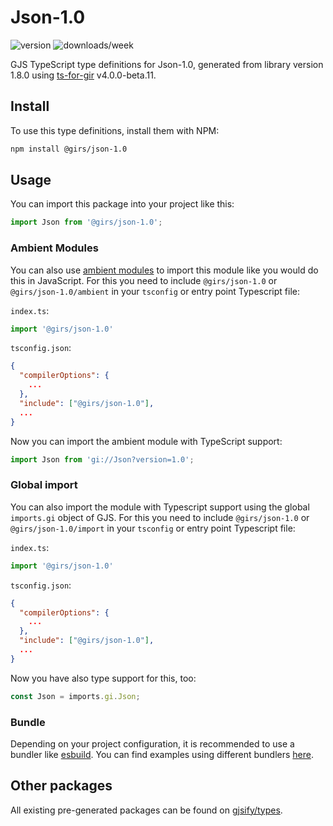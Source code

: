 
# Json-1.0

![version](https://img.shields.io/npm/v/@girs/json-1.0)
![downloads/week](https://img.shields.io/npm/dw/@girs/json-1.0)


GJS TypeScript type definitions for Json-1.0, generated from library version 1.8.0 using [ts-for-gir](https://github.com/gjsify/ts-for-gir) v4.0.0-beta.11.


## Install

To use this type definitions, install them with NPM:
```bash
npm install @girs/json-1.0
```

## Usage

You can import this package into your project like this:
```ts
import Json from '@girs/json-1.0';
```

### Ambient Modules

You can also use [ambient modules](https://github.com/gjsify/ts-for-gir/tree/main/packages/cli#ambient-modules) to import this module like you would do this in JavaScript.
For this you need to include `@girs/json-1.0` or `@girs/json-1.0/ambient` in your `tsconfig` or entry point Typescript file:

`index.ts`:
```ts
import '@girs/json-1.0'
```

`tsconfig.json`:
```json
{
  "compilerOptions": {
    ...
  },
  "include": ["@girs/json-1.0"],
  ...
}
```

Now you can import the ambient module with TypeScript support: 

```ts
import Json from 'gi://Json?version=1.0';
```

### Global import

You can also import the module with Typescript support using the global `imports.gi` object of GJS.
For this you need to include `@girs/json-1.0` or `@girs/json-1.0/import` in your `tsconfig` or entry point Typescript file:

`index.ts`:
```ts
import '@girs/json-1.0'
```

`tsconfig.json`:
```json
{
  "compilerOptions": {
    ...
  },
  "include": ["@girs/json-1.0"],
  ...
}
```

Now you have also type support for this, too:

```ts
const Json = imports.gi.Json;
```

### Bundle

Depending on your project configuration, it is recommended to use a bundler like [esbuild](https://esbuild.github.io/). You can find examples using different bundlers [here](https://github.com/gjsify/ts-for-gir/tree/main/examples).

## Other packages

All existing pre-generated packages can be found on [gjsify/types](https://github.com/gjsify/types).


